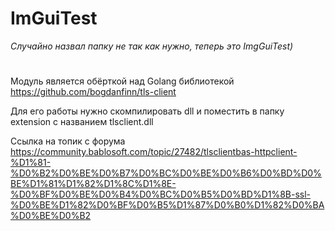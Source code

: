 # ImGuiTest
*Случайно назвал папку не так как нужно, теперь это ImgGuiTest)*

#
Модуль является обёрткой над Golang библиотекой https://github.com/bogdanfinn/tls-client

Для его работы нужно скомпилировать dll и поместить в папку extension с названием tlsclient.dll

Ссылка на топик с форума https://community.bablosoft.com/topic/27482/tlsclientbas-httpclient-%D1%81-%D0%B2%D0%BE%D0%B7%D0%BC%D0%BE%D0%B6%D0%BD%D0%BE%D1%81%D1%82%D1%8C%D1%8E-%D0%BF%D0%BE%D0%B4%D0%BC%D0%B5%D0%BD%D1%8B-ssl-%D0%BE%D1%82%D0%BF%D0%B5%D1%87%D0%B0%D1%82%D0%BA%D0%BE%D0%B2

